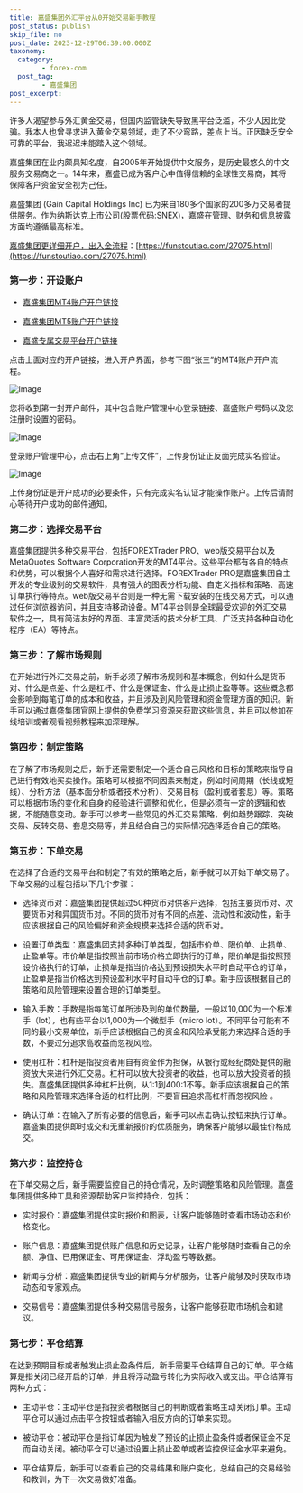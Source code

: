 ```yaml
---
title: 嘉盛集团外汇平台从0开始交易新手教程
post_status: publish
skip_file: no
post_date: 2023-12-29T06:39:00.000Z
taxonomy:
  category:
        - forex-com
  post_tag:
        - 嘉盛集团
post_excerpt: 
---
```

许多人渴望参与外汇黄金交易，但国内监管缺失导致黑平台泛滥，不少人因此受骗。我本人也曾寻求进入黄金交易领域，走了不少弯路，差点上当。正因缺乏安全可靠的平台，我迟迟未能踏入这个领域。

嘉盛集团在业内颇具知名度，自2005年开始提供中文服务，是历史最悠久的中文服务交易商之一。14年来，嘉盛已成为客户心中值得信赖的全球性交易商，其将保障客户资金安全视为己任。

嘉盛集团 (Gain Capital Holdings Inc) 已为来自180多个国家的200多万交易者提供服务。作为纳斯达克上市公司(股票代码:SNEX)，嘉盛在管理、财务和信息披露方面均遵循最高标准。

[嘉盛集团更详细开户，出入金流程](https://funstoutiao.com/27075.html)：[https://funstoutiao.com/27075.html](https://funstoutiao.com/27075.html)

### 第一步：开设账户

* [嘉盛集团MT4账户开户链接](https://s.ssgg.net/jsmt4)

* [嘉盛集团MT5账户开户链接](https://s.ssgg.net/jsmt5)

* [嘉盛专属交易平台开户链接](https://s.ssgg.net/js)

点击上面对应的开户链接，进入开户界面，参考下图“张三”的MT4账户开户流程。

![Image](https://prod-files-secure.s3.us-west-2.amazonaws.com/39ed1227-6d7d-4570-be36-9ccd4a2c4241/7a167aea-686b-400d-af59-4e18eb607a40/640.png?X-Amz-Algorithm=AWS4-HMAC-SHA256&X-Amz-Content-Sha256=UNSIGNED-PAYLOAD&X-Amz-Credential=ASIAZI2LB466QRXU3KO7%2F20250823%2Fus-west-2%2Fs3%2Faws4_request&X-Amz-Date=20250823T041308Z&X-Amz-Expires=3600&X-Amz-Security-Token=IQoJb3JpZ2luX2VjEMz%2F%2F%2F%2F%2F%2F%2F%2F%2F%2FwEaCXVzLXdlc3QtMiJHMEUCIQDqT3bKoPX2ZKPK1amfK9ZOuY1r2C1i7Kgl4ODBuuGYZgIgeQY5Q6NQt%2Fz2cBdTcrK3WpUrJzZ%2Fm7NVsT2Bh1wvILIq%2FwMIJBAAGgw2Mzc0MjMxODM4MDUiDKqkJqoTlHSigMgJQircAydR6ioRDs7oBuMkprk3HI%2FVQUekNgQVkUISrMyTBUnbLhkTlDQmJf7S62Jo%2BLfJig%2BdHYrfkbKbZOGzSaaUfzzPvw5DR%2FJ8wxmicswrS%2BjYRZLakVoS2YB1XcfoknZ7n0qeFzoTYoauGVsadfcwpQBKmaBAWqK263rN1mKI40mmLKNvmmgb4syCAcOn1FG1E9mLKlNjk9ub%2FJnt1%2BIeRq7QWXIUXQdbxaFNCiKBkz8HkkrlFP1%2BkpQTxZG4KWXA%2BG5r7Ki9bCL1xXzLKsk0hVGFgeHltHQl3zC7xLrU6QAZnR%2FGibZWBPyaKldY%2BCAeL8AgCLLOSE9Qof4%2BPAOjKo24u2itgfx21GBxn%2B2d5JC8fmDuxZTY3mpeRaiEMuHgKHT7PpmBr6Q7a5SA61apYaONiMIZeJg%2FknaPoyIIBXy8p3rUn6pk%2FJHU0PwkowfRYc19UpqvqiIwYf%2BoAhz8dGqPxh3zgsBh6jK0jLAggre4UGRnbmNkg1Zni5Of7co3qkWRWKRJ%2FnJJy%2BFgftH2Ji9kvFt447F%2F%2FgYwEpm1vnk%2BYTZfiFL2%2BeAHmuVG6rbw5AFLTYvrCANAQYyK3sFL32kAXcc8mflGbg44ox4aEYsIkxJbtLxfOiKE2sQ%2BMNTnpMUGOqUBIxXf739IKnx%2FCVG0UDQfgURS%2BaBoVmn1T4ocdVGDwuHj1s4FB%2Fjm7dsf5QttZggpo3x3m1boPzX8kZW3I1s8hWgF5WEz%2FEZOGM5baE7cc6NkVWpDVmWBERph%2Fjz6W5aGTNlW0%2FkXWqSsC4Fz52yly8GEKsoXPX4gv07Vb8TVjm81ehjrpjDrI3ztl6eResw5wW8X8HIBpFLQIFPjFCbjYYvu9sjp&X-Amz-Signature=c0d09d3dcfdf4350cb7e59e28a3d1f7054e1858fd20f4e7bcb106f7f8cdbfb68&X-Amz-SignedHeaders=host&x-amz-checksum-mode=ENABLED&x-id=GetObject)

您将收到第一封开户邮件，其中包含账户管理中心登录链接、嘉盛账户号码以及您注册时设置的密码。

![Image](https://prod-files-secure.s3.us-west-2.amazonaws.com/39ed1227-6d7d-4570-be36-9ccd4a2c4241/eaa1c6b3-2877-4284-a0e1-530e222c27fb/image.png?X-Amz-Algorithm=AWS4-HMAC-SHA256&X-Amz-Content-Sha256=UNSIGNED-PAYLOAD&X-Amz-Credential=ASIAZI2LB466QRXU3KO7%2F20250823%2Fus-west-2%2Fs3%2Faws4_request&X-Amz-Date=20250823T041308Z&X-Amz-Expires=3600&X-Amz-Security-Token=IQoJb3JpZ2luX2VjEMz%2F%2F%2F%2F%2F%2F%2F%2F%2F%2FwEaCXVzLXdlc3QtMiJHMEUCIQDqT3bKoPX2ZKPK1amfK9ZOuY1r2C1i7Kgl4ODBuuGYZgIgeQY5Q6NQt%2Fz2cBdTcrK3WpUrJzZ%2Fm7NVsT2Bh1wvILIq%2FwMIJBAAGgw2Mzc0MjMxODM4MDUiDKqkJqoTlHSigMgJQircAydR6ioRDs7oBuMkprk3HI%2FVQUekNgQVkUISrMyTBUnbLhkTlDQmJf7S62Jo%2BLfJig%2BdHYrfkbKbZOGzSaaUfzzPvw5DR%2FJ8wxmicswrS%2BjYRZLakVoS2YB1XcfoknZ7n0qeFzoTYoauGVsadfcwpQBKmaBAWqK263rN1mKI40mmLKNvmmgb4syCAcOn1FG1E9mLKlNjk9ub%2FJnt1%2BIeRq7QWXIUXQdbxaFNCiKBkz8HkkrlFP1%2BkpQTxZG4KWXA%2BG5r7Ki9bCL1xXzLKsk0hVGFgeHltHQl3zC7xLrU6QAZnR%2FGibZWBPyaKldY%2BCAeL8AgCLLOSE9Qof4%2BPAOjKo24u2itgfx21GBxn%2B2d5JC8fmDuxZTY3mpeRaiEMuHgKHT7PpmBr6Q7a5SA61apYaONiMIZeJg%2FknaPoyIIBXy8p3rUn6pk%2FJHU0PwkowfRYc19UpqvqiIwYf%2BoAhz8dGqPxh3zgsBh6jK0jLAggre4UGRnbmNkg1Zni5Of7co3qkWRWKRJ%2FnJJy%2BFgftH2Ji9kvFt447F%2F%2FgYwEpm1vnk%2BYTZfiFL2%2BeAHmuVG6rbw5AFLTYvrCANAQYyK3sFL32kAXcc8mflGbg44ox4aEYsIkxJbtLxfOiKE2sQ%2BMNTnpMUGOqUBIxXf739IKnx%2FCVG0UDQfgURS%2BaBoVmn1T4ocdVGDwuHj1s4FB%2Fjm7dsf5QttZggpo3x3m1boPzX8kZW3I1s8hWgF5WEz%2FEZOGM5baE7cc6NkVWpDVmWBERph%2Fjz6W5aGTNlW0%2FkXWqSsC4Fz52yly8GEKsoXPX4gv07Vb8TVjm81ehjrpjDrI3ztl6eResw5wW8X8HIBpFLQIFPjFCbjYYvu9sjp&X-Amz-Signature=a33239e8a55e6e1ce2e201a118ca8432ee9357ee50654250a038ac7cf8672717&X-Amz-SignedHeaders=host&x-amz-checksum-mode=ENABLED&x-id=GetObject)

登录账户管理中心，点击右上角“上传文件”，上传身份证正反面完成实名验证。

![Image](https://prod-files-secure.s3.us-west-2.amazonaws.com/39ed1227-6d7d-4570-be36-9ccd4a2c4241/54090639-09fc-46b4-a135-e0289f707147/image.png?X-Amz-Algorithm=AWS4-HMAC-SHA256&X-Amz-Content-Sha256=UNSIGNED-PAYLOAD&X-Amz-Credential=ASIAZI2LB466QRXU3KO7%2F20250823%2Fus-west-2%2Fs3%2Faws4_request&X-Amz-Date=20250823T041308Z&X-Amz-Expires=3600&X-Amz-Security-Token=IQoJb3JpZ2luX2VjEMz%2F%2F%2F%2F%2F%2F%2F%2F%2F%2FwEaCXVzLXdlc3QtMiJHMEUCIQDqT3bKoPX2ZKPK1amfK9ZOuY1r2C1i7Kgl4ODBuuGYZgIgeQY5Q6NQt%2Fz2cBdTcrK3WpUrJzZ%2Fm7NVsT2Bh1wvILIq%2FwMIJBAAGgw2Mzc0MjMxODM4MDUiDKqkJqoTlHSigMgJQircAydR6ioRDs7oBuMkprk3HI%2FVQUekNgQVkUISrMyTBUnbLhkTlDQmJf7S62Jo%2BLfJig%2BdHYrfkbKbZOGzSaaUfzzPvw5DR%2FJ8wxmicswrS%2BjYRZLakVoS2YB1XcfoknZ7n0qeFzoTYoauGVsadfcwpQBKmaBAWqK263rN1mKI40mmLKNvmmgb4syCAcOn1FG1E9mLKlNjk9ub%2FJnt1%2BIeRq7QWXIUXQdbxaFNCiKBkz8HkkrlFP1%2BkpQTxZG4KWXA%2BG5r7Ki9bCL1xXzLKsk0hVGFgeHltHQl3zC7xLrU6QAZnR%2FGibZWBPyaKldY%2BCAeL8AgCLLOSE9Qof4%2BPAOjKo24u2itgfx21GBxn%2B2d5JC8fmDuxZTY3mpeRaiEMuHgKHT7PpmBr6Q7a5SA61apYaONiMIZeJg%2FknaPoyIIBXy8p3rUn6pk%2FJHU0PwkowfRYc19UpqvqiIwYf%2BoAhz8dGqPxh3zgsBh6jK0jLAggre4UGRnbmNkg1Zni5Of7co3qkWRWKRJ%2FnJJy%2BFgftH2Ji9kvFt447F%2F%2FgYwEpm1vnk%2BYTZfiFL2%2BeAHmuVG6rbw5AFLTYvrCANAQYyK3sFL32kAXcc8mflGbg44ox4aEYsIkxJbtLxfOiKE2sQ%2BMNTnpMUGOqUBIxXf739IKnx%2FCVG0UDQfgURS%2BaBoVmn1T4ocdVGDwuHj1s4FB%2Fjm7dsf5QttZggpo3x3m1boPzX8kZW3I1s8hWgF5WEz%2FEZOGM5baE7cc6NkVWpDVmWBERph%2Fjz6W5aGTNlW0%2FkXWqSsC4Fz52yly8GEKsoXPX4gv07Vb8TVjm81ehjrpjDrI3ztl6eResw5wW8X8HIBpFLQIFPjFCbjYYvu9sjp&X-Amz-Signature=6a19cf79481441181b84f9469db9bfd8b94181fe9b47a74937cf49e0b9426750&X-Amz-SignedHeaders=host&x-amz-checksum-mode=ENABLED&x-id=GetObject)

上传身份证是开户成功的必要条件，只有完成实名认证才能操作账户。上传后请耐心等待开户成功的邮件通知。

### 第二步：选择交易平台

嘉盛集团提供多种交易平台，包括FOREXTrader PRO、web版交易平台以及MetaQuotes Software Corporation开发的MT4平台。这些平台都有各自的特点和优势，可以根据个人喜好和需求进行选择。FOREXTrader PRO是嘉盛集团自主开发的专业级别的交易软件，具有强大的图表分析功能、自定义指标和策略、高速订单执行等特点。web版交易平台则是一种无需下载安装的在线交易方式，可以通过任何浏览器访问，并且支持移动设备。MT4平台则是全球最受欢迎的外汇交易软件之一，具有简洁友好的界面、丰富灵活的技术分析工具、广泛支持各种自动化程序（EA）等特点。

### 第三步：了解市场规则

在开始进行外汇交易之前，新手必须了解市场规则和基本概念，例如什么是货币对、什么是点差、什么是杠杆、什么是保证金、什么是止损止盈等等。这些概念都会影响到每笔订单的成本和收益，并且涉及到风险管理和资金管理方面的知识。新手可以通过嘉盛集团官网上提供的免费学习资源来获取这些信息，并且可以参加在线培训或者观看视频教程来加深理解。

### 第四步：制定策略

在了解了市场规则之后，新手还需要制定一个适合自己风格和目标的策略来指导自己进行有效地买卖操作。策略可以根据不同因素来制定，例如时间周期（长线或短线）、分析方法（基本面分析或者技术分析）、交易目标（盈利或者套息）等。策略可以根据市场的变化和自身的经验进行调整和优化，但是必须有一定的逻辑和依据，不能随意变动。新手可以参考一些常见的外汇交易策略，例如趋势跟踪、突破交易、反转交易、套息交易等，并且结合自己的实际情况选择适合自己的策略。

### 第五步：下单交易

在选择了合适的交易平台和制定了有效的策略之后，新手就可以开始下单交易了。下单交易的过程包括以下几个步骤：

* 选择货币对：嘉盛集团提供超过50种货币对供客户选择，包括主要货币对、次要货币对和异国货币对。不同的货币对有不同的点差、流动性和波动性，新手应该根据自己的风险偏好和资金规模来选择合适的货币对。

* 设置订单类型：嘉盛集团支持多种订单类型，包括市价单、限价单、止损单、止盈单等。市价单是指按照当前市场价格立即执行的订单，限价单是指按照预设价格执行的订单，止损单是指当价格达到预设损失水平时自动平仓的订单，止盈单是指当价格达到预设盈利水平时自动平仓的订单。新手应该根据自己的策略和风险管理来设置合理的订单类型。

* 输入手数：手数是指每笔订单所涉及到的单位数量，一般以10,000为一个标准手（lot），也有些平台以1,000为一个微型手（micro lot）。不同平台可能有不同的最小交易单位，新手应该根据自己的资金和风险承受能力来选择合适的手数，不要过分追求高收益而忽视风险。

* 使用杠杆：杠杆是指投资者用自有资金作为担保，从银行或经纪商处提供的融资放大来进行外汇交易。杠杆可以放大投资者的收益，也可以放大投资者的损失。嘉盛集团提供多种杠杆比例，从1:1到400:1不等。新手应该根据自己的策略和风险管理来选择合适的杠杆比例，不要盲目追求高杠杆而忽视风险 。

* 确认订单：在输入了所有必要的信息后，新手可以点击确认按钮来执行订单。嘉盛集团提供即时成交和无重新报价的优质服务，确保客户能够以最佳价格成交。

### 第六步：监控持仓

在下单交易之后，新手需要监控自己的持仓情况，及时调整策略和风险管理。嘉盛集团提供多种工具和资源帮助客户监控持仓，包括：

* 实时报价：嘉盛集团提供实时报价和图表，让客户能够随时查看市场动态和价格变化。

* 账户信息：嘉盛集团提供账户信息和历史记录，让客户能够随时查看自己的余额、净值、已用保证金、可用保证金、浮动盈亏等数据。

* 新闻与分析：嘉盛集团提供专业的新闻与分析服务，让客户能够及时获取市场动态和专家观点。

* 交易信号：嘉盛集团提供多种交易信号服务，让客户能够获取市场机会和建议。

### 第七步：平仓结算

在达到预期目标或者触发止损止盈条件后，新手需要平仓结算自己的订单。平仓结算是指关闭已经开启的订单，并且将浮动盈亏转化为实际收入或支出。平仓结算有两种方式：

* 主动平仓：主动平仓是指投资者根据自己的判断或者策略主动关闭订单。主动平仓可以通过点击平仓按钮或者输入相反方向的订单来实现。

* 被动平仓：被动平仓是指订单因为触发了预设的止损止盈条件或者保证金不足而自动关闭。被动平仓可以通过设置止损止盈单或者监控保证金水平来避免。

* 平仓结算后，新手可以查看自己的交易结果和账户变化，总结自己的交易经验和教训，为下一次交易做好准备。